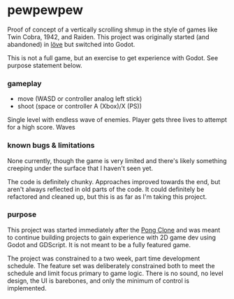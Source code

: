 # pewpewpew

Proof of concept of a vertically scrolling shmup in the style of games like Twin Cobra, 1942, and Raiden. This project was originally started (and abandoned) in [löve](https://love2d.org) but switched into Godot.

This is not a full game, but an exercise to get experience with Godot. See purpose statement below.

### gameplay

* move (WASD or controller analog left stick)
* shoot (space or controller A (Xbox)/X (PS))

Single level with endless wave of enemies. Player gets three lives to attempt for a high score. Waves

### known bugs & limitations

None currently, though the game is very limited and there's likely something creeping under the surface that I haven't seen yet.

The code is definitely chunky. Approaches improved towards the end, but aren't always reflected in old parts of the code. It could definitely be refactored and cleaned up, but this is as far as I'm taking this project.

### purpose

This project was started immediately after the [Pong Clone](https://github.com/davidbragg/pong) and was meant to continue building projects to gain experience with 2D game dev using Godot and GDScript. It is not meant to be a fully featured game.

The project was constrained to a two week, part time development schedule. The feature set was deliberately constrained both to meet the schedule and limit focus primary to game logic. There is no sound, no level design, the UI is barebones, and only the minimum of control is implemented.

